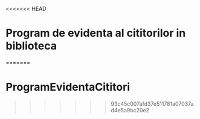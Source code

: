 <<<<<<< HEAD
# Program de evidenta al cititorilor in biblioteca
=======
# ProgramEvidentaCititori
>>>>>>> 93c45c007afd37e511781a07037ad4e5a9bc20e2
